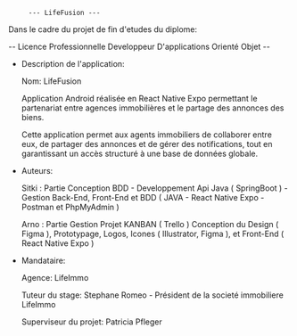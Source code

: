 
         --- LifeFusion ---
 
  Dans le cadre du projet de fin d'etudes du diplome:
         
  -- Licence Professionnelle Developpeur D'applications Orienté Objet --
         
  * Description de l'application:

    Nom: LifeFusion

    Application Android réalisée en React Native Expo 
    permettant le partenariat entre agences immobilières
    et le partage des annonces des biens.

    Cette application permet aux agents immobiliers de collaborer entre eux,
    de partager des annonces et de gérer des notifications, 
    tout en garantissant un accès structuré à une base de données globale.
 
  * Auteurs:

    Sitki : Partie Conception BDD - Developpement Api Java ( SpringBoot ) - Gestion Back-End, Front-End et BDD ( JAVA - React Native Expo - Postman et PhpMyAdmin )

    Arno : Partie Gestion Projet KANBAN ( Trello ) Conception du Design ( Figma ), Prototypage, Logos, Icones ( Illustrator, Figma ), et Front-End ( React Native Expo )

  * Mandataire:

    Agence: LifeImmo
    
    Tuteur du stage: Stephane Romeo - Président de la societé immobiliere LifeImmo
    
    Superviseur du projet: Patricia Pfleger
